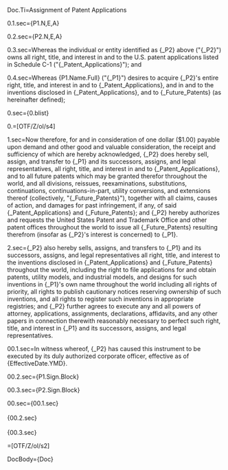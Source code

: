 Doc.Ti=Assignment of Patent Applications

0.1.sec={P1.N,E,A}	

0.2.sec={P2.N,E,A}

0.3.sec=Whereas the individual or entity identified as {_P2} above ("{_P2}") owns all right, title, and interest in and to the U.S. patent applications listed in Schedule C-1 ("{_Patent_Applications}"); and

0.4.sec=Whereas {P1.Name.Full} ("{_P1}") desires to acquire {_P2}'s entire right, title, and interest in and to {_Patent_Applications}, and in and to the inventions disclosed in {_Patent_Applications}, and to {_Future_Patents} (as hereinafter defined);

0.sec={0.blist}

0.=[OTF/Z/ol/s4]

1.sec=Now therefore, for and in consideration of one dollar ($1.00) payable upon demand and other good and valuable consideration, the receipt and sufficiency of which are hereby acknowledged, {_P2} does hereby sell, assign, and transfer to {_P1} and its successors, assigns, and legal representatives, all right, title, and interest in and to {_Patent_Applications}, and to all future patents which may be granted therefor throughout the world, and all divisions, reissues, reexaminations, substitutions, continuations, continuations-in-part, utility conversions, and extensions thereof (collectively, "{_Future_Patents}"), together with all claims, causes of action, and damages for past infringement, if any, of said {_Patent_Applications} and {_Future_Patents}; and {_P2} hereby authorizes and requests the United States Patent and Trademark Office and other patent offices throughout the world to issue all {_Future_Patents} resulting therefrom (insofar as {_P2}'s interest is concerned) to {_P1}.

2.sec={_P2} also hereby sells, assigns, and transfers to {_P1} and its successors, assigns, and legal representatives all right, title, and interest to the inventions disclosed in {_Patent_Applications} and {_Future_Patents} throughout the world, including the right to file applications for and obtain patents, utility models, and industrial models, and designs for such inventions in {_P1}'s own name throughout the world including all rights of priority, all rights to publish cautionary notices reserving ownership of such inventions, and all rights to register such inventions in appropriate registries; and {_P2} further agrees to execute any and all powers of attorney, applications, assignments, declarations, affidavits, and any other papers in connection therewith reasonably necessary to perfect such right, title, and interest in {_P1} and its successors, assigns, and legal representatives.
 
00.1.sec=In witness whereof, {_P2} has caused this instrument to be executed by its duly authorized corporate officer, effective as of {EffectiveDate.YMD}.

00.2.sec={P1.Sign.Block}

00.3.sec={P2.Sign.Block}

00.sec={00.1.sec}<br><br>{00.2.sec}<br><br>{00.3.sec}

=[OTF/Z/ol/s2]

DocBody={Doc}
